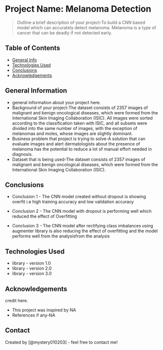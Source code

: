 # Project Name: Melanoma Detection
> Outline a brief description of your project-To build a CNN based model which can accurately detect melanoma. Melanoma is a type of cancer that can be deadly if not detected early. 


## Table of Contents
* [General Info](#general-information)
* [Technologies Used](#technologies-used)
* [Conclusions](#conclusions)
* [Acknowledgements](#acknowledgements)

<!-- You can include any other section that is pertinent to your problem -->

## General Information
- general information about your project here.
- Background of your project-The dataset consists of 2357 images of malignant and benign oncological diseases, which were formed from the International Skin Imaging Collaboration (ISIC). All images were sorted according to the classification taken with ISIC, and all subsets were divided into the same number of images, with the exception of melanomas and moles, whose images are slightly dominant.
- Business problem that  project is trying to solve-A solution that can evaluate images and alert dermatologists about the presence of melanoma has the potential to reduce a lot of manual effort needed in diagnosis.
- Dataset that is being used-The dataset consists of 2357 images of malignant and benign oncological diseases, which were formed from the International Skin Imaging Collaboration (ISIC).

<!-- You don't have to answer all the questions - just the ones relevant to your project. -->

## Conclusions
- Conclusion 1 - The CNN model created without dropout is showing overfit i.e high training accuracy and low validation accuracy

- Conclusion 2 - The CNN model with dropout is performing well which reduced the effect of Overfitting

- Conclusion 3 - The CNN model after rectifying class imbalances using augmenter library is also reducing the effect of overfitting and the model performs well from the analysisfrom the analysis


<!-- You don't have to answer all the questions - just the ones relevant to your project. -->


## Technologies Used
- library - version 1.0
- library - version 2.0
- library - version 3.0

<!-- As the libraries versions keep on changing, it is recommended to mention the version of library used in this project -->

## Acknowledgements
credit here.
- This project was inspired by NA
- References if any-NA



## Contact
Created by [@mystery010203] - feel free to contact me!


<!-- Optional -->
<!-- ## License -->
<!-- This project is open source and available under the [... License](). -->

<!-- You don't have to include all sections - just the one's relevant to your project -->
